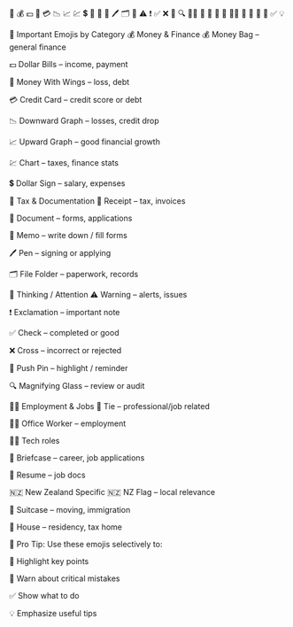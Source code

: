 

📌 💰 💵 💸 💳 📉 📈 💹 💲 🧾 📄 📝 🖊 🗂 🧠 ⚠ ❗ ✅ ❌ 📌 🔍 👨‍💼 👔 🧑 🧑 💼 📝🧳 🏡 🧠 🎯 🛑 ✅ 💡

📌 Important Emojis by Category
💰 Money & Finance
💰 Money Bag – general finance

💵 Dollar Bills – income, payment

💸 Money With Wings – loss, debt

💳 Credit Card – credit score or debt

📉 Downward Graph – losses, credit drop

📈 Upward Graph – good financial growth

💹 Chart – taxes, finance stats

💲 Dollar Sign – salary, expenses

🧾 Tax & Documentation
🧾 Receipt – tax, invoices

📄 Document – forms, applications

📝 Memo – write down / fill forms

🖊️ Pen – signing or applying

🗂️ File Folder – paperwork, records

🧠 Thinking / Attention
⚠️ Warning – alerts, issues

❗ Exclamation – important note

✅ Check – completed or good

❌ Cross – incorrect or rejected

📌 Push Pin – highlight / reminder

🔍 Magnifying Glass – review or audit

👨‍💼 Employment & Jobs
👔 Tie – professional/job related

🧑‍💼 Office Worker – employment

🧑‍💻 Tech roles

💼 Briefcase – career, job applications

📝 Resume – job docs

🇳🇿 New Zealand Specific
🇳🇿 NZ Flag – local relevance

🧳 Suitcase – moving, immigration

🏡 House – residency, tax home

🧠 Pro Tip:
Use these emojis selectively to:

🎯 Highlight key points

🛑 Warn about critical mistakes

✅ Show what to do

💡 Emphasize useful tips


